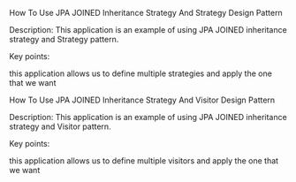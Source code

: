 How To Use JPA JOINED Inheritance Strategy And Strategy Design Pattern

Description: This application is an example of using JPA JOINED inheritance strategy and Strategy pattern.

Key points:

this application allows us to define multiple strategies and apply the one that we want

How To Use JPA JOINED Inheritance Strategy And Visitor Design Pattern

Description: This application is an example of using JPA JOINED inheritance strategy and Visitor pattern.

Key points:

this application allows us to define multiple visitors and apply the one that we want